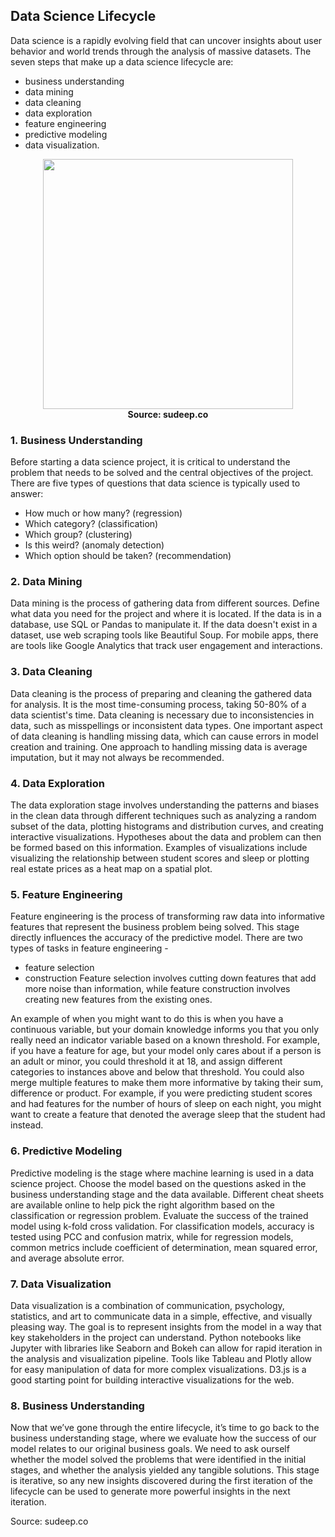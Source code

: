 ## Data Science Lifecycle

Data science is a rapidly evolving field that can uncover insights about user behavior and world trends through the analysis of massive datasets. The seven steps that make up a data science lifecycle are: 
* business understanding
* data mining
* data cleaning
* data exploration
* feature engineering
* predictive modeling
* data visualization.

<figure align = "center">
<img src="https://www.sudeep.co/images/post_images/2018-02-09-Understanding-the-Data-Science-Lifecycle/chart.png" width="400" height="400">
<figcaption align = "center"><b>Source: sudeep.co</b></figcaption>
</figure>

### 1. Business Understanding
Before starting a data science project, it is critical to understand the problem that needs to be solved and the central objectives of the project.
There are five types of questions that data science is typically used to answer: 
* How much or how many? (regression)
* Which category? (classification)
* Which group? (clustering)
* Is this weird? (anomaly detection)
* Which option should be taken? (recommendation)

### 2. Data Mining
Data mining is the process of gathering data from different sources. Define what data you need for the project and where it is located. If the data is in a database, use SQL or Pandas to manipulate it. If the data doesn't exist in a dataset, use web scraping tools like Beautiful Soup. For mobile apps, there are tools like Google Analytics that track user engagement and interactions.

### 3. Data Cleaning
Data cleaning is the process of preparing and cleaning the gathered data for analysis. It is the most time-consuming process, taking 50-80% of a data scientist's time. Data cleaning is necessary due to inconsistencies in data, such as misspellings or inconsistent data types. One important aspect of data cleaning is handling missing data, which can cause errors in model creation and training. One approach to handling missing data is average imputation, but it may not always be recommended.

### 4. Data Exploration
The data exploration stage involves understanding the patterns and biases in the clean data through different techniques such as analyzing a random subset of the data, plotting histograms and distribution curves, and creating interactive visualizations. Hypotheses about the data and problem can then be formed based on this information. Examples of visualizations include visualizing the relationship between student scores and sleep or plotting real estate prices as a heat map on a spatial plot.

### 5. Feature Engineering
Feature engineering is the process of transforming raw data into informative features that represent the business problem being solved. This stage directly influences the accuracy of the predictive model. There are two types of tasks in feature engineering - 
* feature selection
* construction
Feature selection involves cutting down features that add more noise than information, while feature construction involves creating new features from the existing ones.

An example of when you might want to do this is when you have a continuous variable, but your domain knowledge informs you that you only really need an indicator variable based on a known threshold. For example, if you have a feature for age, but your model only cares about if a person is an adult or minor, you could threshold it at 18, and assign different categories to instances above and below that threshold. You could also merge multiple features to make them more informative by taking their sum, difference or product. For example, if you were predicting student scores and had features for the number of hours of sleep on each night, you might want to create a feature that denoted the average sleep that the student had instead.

### 6. Predictive Modeling
Predictive modeling is the stage where machine learning is used in a data science project. Choose the model based on the questions asked in the business understanding stage and the data available. Different cheat sheets are available online to help pick the right algorithm based on the classification or regression problem. Evaluate the success of the trained model using k-fold cross validation. For classification models, accuracy is tested using PCC and confusion matrix, while for regression models, common metrics include coefficient of determination, mean squared error, and average absolute error.

### 7. Data Visualization
Data visualization is a combination of communication, psychology, statistics, and art to communicate data in a simple, effective, and visually pleasing way. The goal is to represent insights from the model in a way that key stakeholders in the project can understand. Python notebooks like Jupyter with libraries like Seaborn and Bokeh can allow for rapid iteration in the analysis and visualization pipeline. Tools like Tableau and Plotly allow for easy manipulation of data for more complex visualizations. D3.js is a good starting point for building interactive visualizations for the web.

### 8. Business Understanding
Now that we’ve gone through the entire lifecycle, it’s time to go back to the business understanding stage, where we evaluate how the success of our model relates to our original business goals. We need to ask ourself whether the model solved the problems that were identified in the initial stages, and whether the analysis yielded any tangible solutions. This stage is iterative, so any new insights discovered during the first iteration of the lifecycle can be used to generate more powerful insights in the next iteration.

Source: sudeep.co
